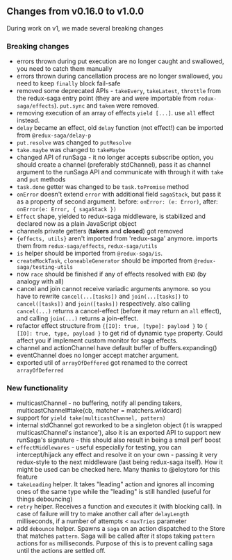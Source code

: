 ## Changes from v0.16.0 to v1.0.0
During work on v1, we made several breaking changes

### Breaking changes
- errors thrown during put execution are no longer caught and swallowed, you need to catch them manually
- errors thrown during cancellation process are no longer swallowed, you need to keep `finally` block fail-safe
- removed some deprecated APIs - `takeEvery`, `takeLatest`, `throttle` from the redux-saga entry point (they are and were importable from `redux-saga/effects`). `put.sync` and `takem` were removed.
- removing execution of an array of effects `yield [...]`. use `all` effect instead.
- `delay` became an effect, old `delay` function (not effect!) can be imported from `@redux-saga/delay-p`
- `put.resolve` was changed to `putResolve`
- `take.maybe` was changed to `takeMaybe`
- changed API of runSaga - it no longer accepts subscribe option, you should create a channel (preferably stdChannel), pass it as channel argument to the runSaga API and communicate with through it with `take` and `put` methods
- `task.done` getter was changed to be `task.toPromise` method
- `onError` doesn't extend `error` with additional field `sagaStack`, but pass it as a property of second argument. before: `onError: (e: Error)`, after: `onError(e: Error, { sagaStack })`
- `Effect` shape, yielded to redux-saga middleware, is stabilized and declared now as a plain JavaScript object
- channels private getters (__takers__ and __closed__) got removed
- `{effects, utils}` aren't imported from 'redux-saga' anymore. imports them from `redux-saga/effects`, `redux-saga/utils`
- `is` helper should be imported from `@redux-saga/is`.
- `createMockTask`, `cloneableGenerator` should be imported from `@redux-saga/testing-utils`
- now `race` should be finished if any of effects resolved with `END` (by analogy with all)
- cancel and join cannot receive variadic arguments anymore. so you have to rewrite `cancel(...[tasks])` and `join(...[tasks])` to `cancel([tasks])` and `join([tasks])` respectively. also calling `cancel(...)` returns a cancel-effect (before it may return an `all` effect), and calling `join(...)` returns a join-effect.
- refactor effect structure from `{[IO]: true, [type]: payload }` to `{ [IO]: true, type, payload }` to get rid of dynamic `type` property. Could affect you if implement custom monitor for saga effects.
- channel and actionChannel have default buffer of buffers.expanding()
- eventChannel does no longer accept matcher argument.
- exported util of `arrayOfDeffered` got renamed to the correct `arrayOfDeferred`

### New functionality
- multicastChannel - no buffering, notify all pending takers, multicastChannel#take(cb, matcher = matchers.wildcard)
- support for `yield take(multicastChannel, pattern)`
- internal stdChannel got reworked to be a singleton object (it is wrapped multicastChannel's instance'), also it is an exported API to support new runSaga's signature - this should also result in being a small perf boost
- `effectMiddlewares` - useful especially for testing, you can intercept/hijack any effect and resolve it on your own - passing it very redux-style to the next middleware (last being redux-saga itself). How it might be used can be checked here. Many thanks to @eloytoro for this feature
- `takeLeading` helper. It takes "leading" action and ignores all incoming ones of the same type while the "leading" is still handled (useful for things debouncing)
- `retry` helper. Receives a function and executes it (with blocking call). In case of failure will try to make another call after `delayLength` milliseconds, if a number of attempts < `maxTries` parameter
- add `debounce` helper. Spawns a `saga` on an action dispatched to the Store that matches `pattern`. Saga will be called after it stops taking `pattern` actions for `ms` milliseconds. Purpose of this is to prevent calling saga until the actions are settled off.
